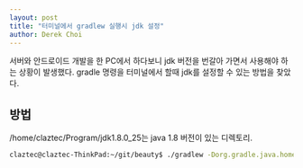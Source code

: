 ```yaml
---
layout: post
title: "터미널에서 gradlew 실행시 jdk 설정"
author: Derek Choi
---
```

서버와 안드로이드 개발을 한 PC에서 하다보니 jdk 버전을 번갈아 가면서 사용해야 하는 상황이 발생했다.
gradle 명령을 터미널에서 할때 jdk를 설정할 수 있는 방법을 찾았다.

## 방법
/home/claztec/Program/jdk1.8.0_25는 java 1.8 버전이 있는 디렉토리.

```bash
claztec@claztec-ThinkPad:~/git/beauty$ ./gradlew -Dorg.gradle.java.home=/home/claztec/Program/jdk1.8.0_25 web:defaultData
```






